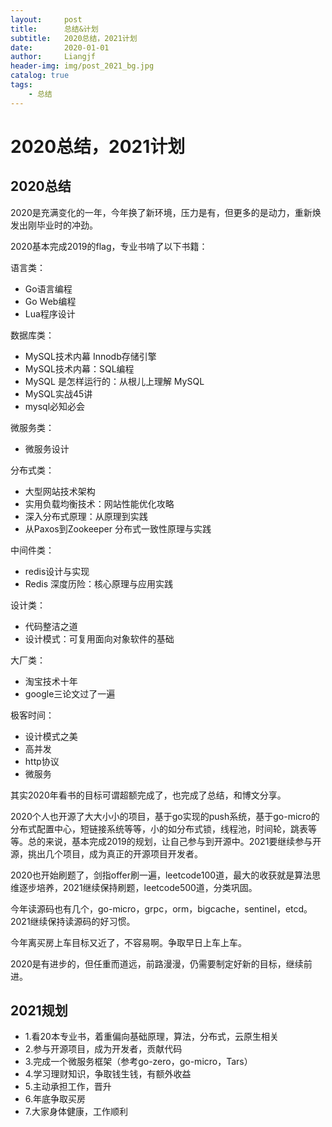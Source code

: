 ```yaml
---
layout:     post                  
title:      总结&计划
subtitle:   2020总结，2021计划
date:       2020-01-01
author:     Liangjf
header-img: img/post_2021_bg.jpg
catalog: true                      
tags:                       
    - 总结
---
```


# 2020总结，2021计划
## 2020总结

2020是充满变化的一年，今年换了新环境，压力是有，但更多的是动力，重新焕发出刚毕业时的冲劲。

2020基本完成2019的flag，专业书啃了以下书籍：

语言类：

- Go语言编程
- Go Web编程
- Lua程序设计

数据库类：

- MySQL技术内幕 Innodb存储引擎
- MySQL技术内幕：SQL编程
- MySQL 是怎样运行的：从根儿上理解 MySQL
- MySQL实战45讲
- mysql必知必会

微服务类：

- 微服务设计

分布式类：

- 大型网站技术架构
- 实用负载均衡技术：网站性能优化攻略
- 深入分布式原理：从原理到实践
- 从Paxos到Zookeeper  分布式一致性原理与实践

中间件类：

- redis设计与实现
- Redis 深度历险：核心原理与应用实践

设计类：

- 代码整洁之道
- 设计模式：可复用面向对象软件的基础

大厂类：

- 淘宝技术十年
- google三论文过了一遍

极客时间：

- 设计模式之美
- 高并发
- http协议
- 微服务

其实2020年看书的目标可谓超额完成了，也完成了总结，和博文分享。

2020个人也开源了大大小小的项目，基于go实现的push系统，基于go-micro的分布式配置中心，短链接系统等等，小的如分布式锁，线程池，时间轮，跳表等等。总的来说，基本完成2019的规划，让自己参与到开源中。2021要继续参与开源，挑出几个项目，成为真正的开源项目开发者。

2020也开始刷题了，剑指offer刷一遍，leetcode100道，最大的收获就是算法思维逐步培养，2021继续保持刷题，leetcode500道，分类巩固。

今年读源码也有几个，go-micro，grpc，orm，bigcache，sentinel，etcd。2021继续保持读源码的好习惯。

今年离买房上车目标又近了，不容易啊。争取早日上车上车。

2020是有进步的，但任重而道远，前路漫漫，仍需要制定好新的目标，继续前进。

## 2021规划

- 1.看20本专业书，着重偏向基础原理，算法，分布式，云原生相关
- 2.参与开源项目，成为开发者，贡献代码
- 3.完成一个微服务框架（参考go-zero，go-micro，Tars）
- 4.学习理财知识，争取钱生钱，有额外收益
- 5.主动承担工作，晋升
- 6.年底争取买房
- 7.大家身体健康，工作顺利
